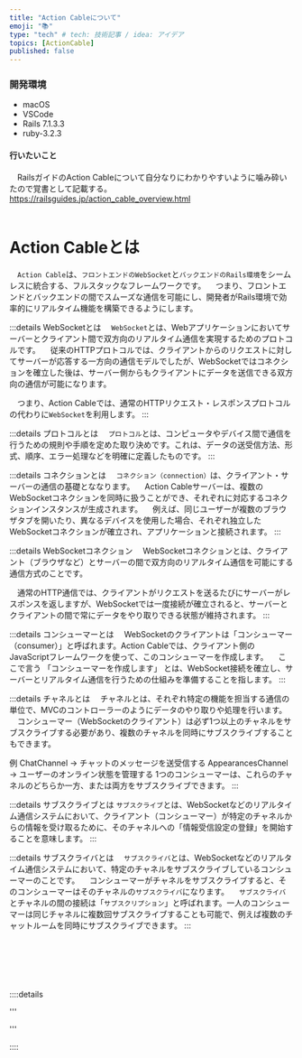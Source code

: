 ```yaml
---
title: "Action Cableについて"
emoji: "📚"
type: "tech" # tech: 技術記事 / idea: アイデア
topics: [ActionCable]
published: false
---
```

### 開発環境
- macOS
- VSCode
- Rails 7.1.3.3
- ruby-3.2.3


#### 行いたいこと
　RailsガイドのAction Cableについて自分なりにわかりやすいように噛み砕いたので覚書として記載する。
https://railsguides.jp/action_cable_overview.html
<br>
<br>


# Action Cableとは
　`Action Cable`は、`フロントエンドのWebSocket`と`バックエンドのRails環境`をシームレスに統合する、フルスタックなフレームワークです。
　つまり、フロントエンドとバックエンドの間でスムーズな通信を可能にし、開発者がRails環境で効率的にリアルタイム機能を構築できるようにします。

:::details WebSocketとは
　`WebSocket`とは、Webアプリケーションにおいてサーバーとクライアント間で双方向のリアルタイム通信を実現するためのプロトコルです。
　従来のHTTPプロトコルでは、クライアントからのリクエストに対してサーバーが応答する一方向の通信モデルでしたが、WebSocketではコネクションを確立した後は、サーバー側からもクライアントにデータを送信できる双方向の通信が可能になります。

　つまり、Action Cableでは、通常のHTTPリクエスト・レスポンスプロトコルの代わりに`WebSocket`を利用します。
:::

:::details プロトコルとは
　`プロトコル`とは、コンピュータやデバイス間で通信を行うための規則や手順を定めた取り決めです。これは、データの送受信方法、形式、順序、エラー処理などを明確に定義したものです。
:::


:::details コネクションとは
　`コネクション（connection）`は、クライアント・サーバーの通信の基礎とななります。
　Action Cableサーバーは、複数のWebSocketコネクションを同時に扱うことができ、それぞれに対応するコネクションインスタンスが生成されます。
　例えば、同じユーザーが複数のブラウザタブを開いたり、異なるデバイスを使用した場合、それぞれ独立したWebSocketコネクションが確立され、アプリケーションと接続されます。
:::


:::details WebSocketコネクション
　WebSocketコネクションとは、クライアント（ブラウザなど）とサーバーの間で双方向のリアルタイム通信を可能にする通信方式のことです。

　通常のHTTP通信では、クライアントがリクエストを送るたびにサーバーがレスポンスを返しますが、WebSocketでは一度接続が確立されると、サーバーとクライアントの間で常にデータをやり取りできる状態が維持されます。
:::


:::details コンシューマーとは
　WebSocketのクライアントは「コンシューマー（consumer）」と呼ばれます。Action Cableでは、クライアント側のJavaScriptフレームワークを使って、このコンシューマーを作成します。
　ここで言う 「コンシューマーを作成します」 とは、WebSocket接続を確立し、サーバーとリアルタイム通信を行うための仕組みを準備することを指します。
:::


:::details チャネルとは
　チャネルとは、それぞれ特定の機能を担当する通信の単位で、MVCのコントローラーのようにデータのやり取りや処理を行います。
　コンシューマー（WebSocketのクライアント）は必ず1つ以上のチャネルをサブスクライブする必要があり、複数のチャネルを同時にサブスクライブすることもできます。
　

例
ChatChannel → チャットのメッセージを送受信する
AppearancesChannel → ユーザーのオンライン状態を管理する
1つのコンシューマーは、これらのチャネルのどちらか一方、または両方をサブスクライブできます。
:::

:::details サブスクライブとは
`サブスクライブ`とは、WebSocketなどのリアルタイム通信システムにおいて、クライアント（コンシューマー）が特定のチャネルからの情報を受け取るために、そのチャネルへの「情報受信設定の登録」を開始することを意味します。
:::


:::details サブスクライバとは
　`サブスクライバ`とは、WebSocketなどのリアルタイム通信システムにおいて、特定のチャネルをサブスクライブしているコンシューマーのことです。
　コンシューマーがチャネルをサブスクライブすると、そのコンシューマーはそのチャネルの`サブスクライバ`になります。
　`サブスクライバ`とチャネルの間の接続は「`サブスクリプション`」と呼ばれます。一人のコンシューマーは同じチャネルに複数回サブスクライブすることも可能で、例えば複数のチャットルームを同時にサブスクライブできます。
:::




<br>
<br>
<br>

# 


::::details 

'''


'''

::::

<br>
<br>
<br>